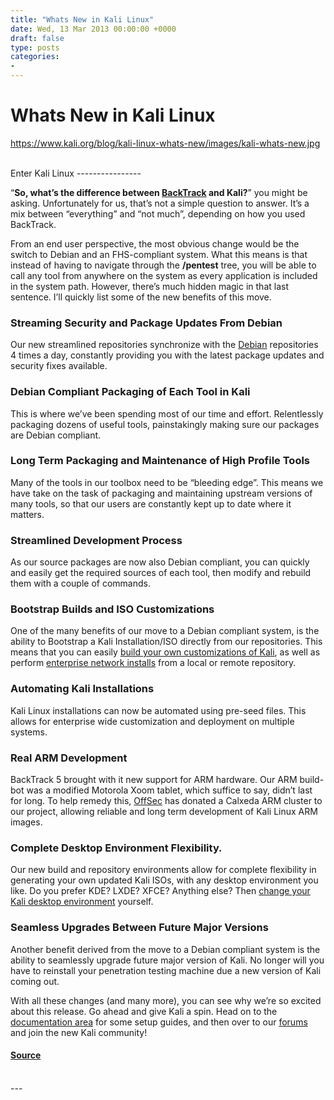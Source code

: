 ```yaml
---
title: "Whats New in Kali Linux"
date: Wed, 13 Mar 2013 00:00:00 +0000
draft: false
type: posts
categories: 
- 
---
```

# Whats New in Kali Linux
https://www.kali.org/blog/kali-linux-whats-new/images/kali-whats-new.jpg
<br/>

<br/>
Enter Kali Linux
----------------

“**So, what’s the difference between [BackTrack](https://www.backtrack-linux.org/) and Kali?**” you might be asking. Unfortunately for us, that’s not a simple question to answer. It’s a mix between “everything” and “not much”, depending on how you used BackTrack.

From an end user perspective, the most obvious change would be the switch to Debian and an FHS-compliant system. What this means is that instead of having to navigate through the **/pentest** tree, you will be able to call any tool from anywhere on the system as every application is included in the system path. However, there’s much hidden magic in that last sentence. I’ll quickly list some of the new benefits of this move.

### Streaming Security and Package Updates From Debian

Our new streamlined repositories synchronize with the [Debian](https://www.debian.org/) repositories 4 times a day, constantly providing you with the latest package updates and security fixes available.

### Debian Compliant Packaging of Each Tool in Kali

This is where we’ve been spending most of our time and effort. Relentlessly packaging dozens of useful tools, painstakingly making sure our packages are Debian compliant.

### Long Term Packaging and Maintenance of High Profile Tools

Many of the tools in our toolbox need to be “bleeding edge”. This means we have take on the task of packaging and maintaining upstream versions of many tools, so that our users are constantly kept up to date where it matters.

### Streamlined Development Process

As our source packages are now also Debian compliant, you can quickly and easily get the required sources of each tool, then modify and rebuild them with a couple of commands.

### Bootstrap Builds and ISO Customizations

One of the many benefits of our move to a Debian compliant system, is the ability to Bootstrap a Kali Installation/ISO directly from our repositories. This means that you can easily [build your own customizations of Kali](https://www.kali.org/docs/development/live-build-a-custom-kali-iso/), as well as perform [enterprise network installs](https://www.kali.org/docs/installation/network-pxe/) from a local or remote repository.

### Automating Kali Installations

Kali Linux installations can now be automated using pre-seed files. This allows for enterprise wide customization and deployment on multiple systems.

### Real ARM Development

BackTrack 5 brought with it new support for ARM hardware. Our ARM build-bot was a modified Motorola Xoom tablet, which suffice to say, didn’t last for long. To help remedy this, [OffSec](https://www.offsec.com/) has donated a Calxeda ARM cluster to our project, allowing reliable and long term development of Kali Linux ARM images.

### Complete Desktop Environment Flexibility.

Our new build and repository environments allow for complete flexibility in generating your own updated Kali ISOs, with any desktop environment you like. Do you prefer KDE? LXDE? XFCE? Anything else? Then [change your Kali desktop environment](https://www.kali.org/docs/development/live-build-a-custom-kali-iso/) yourself.

### Seamless Upgrades Between Future Major Versions

Another benefit derived from the move to a Debian compliant system is the ability to seamlessly upgrade future major version of Kali. No longer will you have to reinstall your penetration testing machine due a new version of Kali coming out.

With all these changes (and many more), you can see why we’re so excited about this release. Go ahead and give Kali a spin. Head on to the [documentation area](https://www.kali.org/docs/) for some setup guides, and then over to our [forums](https://forums.kali.org/) and join the new Kali community!

#### [Source](https://www.kali.org/blog/kali-linux-whats-new/)

<br/>
---
